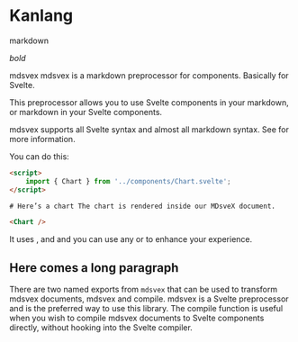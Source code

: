 # Kanlang

markdown

_bold_

mdsvex
mdsvex is a markdown preprocessor for components. Basically for Svelte.

This preprocessor allows you to use Svelte components in your markdown, or markdown in your Svelte components.

mdsvex supports all Svelte syntax and almost all markdown syntax. See for more information.

You can do this:

```html
<script>
	import { Chart } from '../components/Chart.svelte';
</script>

# Here’s a chart The chart is rendered inside our MDsveX document.

<Chart />
```

It uses , and and you can use any or to enhance your experience.

## Here comes a long paragraph

There are two named exports from `mdsvex` that can be used to transform mdsvex documents, mdsvex and compile. mdsvex is a Svelte preprocessor and is the preferred way to use this library. The compile function is useful when you wish to compile mdsvex documents to Svelte components directly, without hooking into the Svelte compiler.
